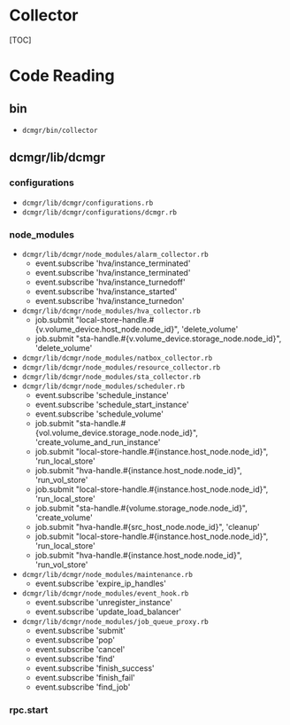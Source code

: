 # Collector

[TOC]

# Code Reading

## bin

+ `dcmgr/bin/collector`

## dcmgr/lib/dcmgr

### configurations

+ `dcmgr/lib/dcmgr/configurations.rb`
+ `dcmgr/lib/dcmgr/configurations/dcmgr.rb`

### node_modules

+ `dcmgr/lib/dcmgr/node_modules/alarm_collector.rb`
   + event.subscribe 'hva/instance_terminated'
   + event.subscribe 'hva/instance_terminated'
   + event.subscribe 'hva/instance_turnedoff'
   + event.subscribe 'hva/instance_started'
   + event.subscribe 'hva/instance_turnedon'
+ `dcmgr/lib/dcmgr/node_modules/hva_collector.rb`
   + job.submit "local-store-handle.#{v.volume_device.host_node.node_id}", 'delete_volume'
   + job.submit "sta-handle.#{v.volume_device.storage_node.node_id}", 'delete_volume'
+ `dcmgr/lib/dcmgr/node_modules/natbox_collector.rb`
+ `dcmgr/lib/dcmgr/node_modules/resource_collector.rb`
+ `dcmgr/lib/dcmgr/node_modules/sta_collector.rb`
+ `dcmgr/lib/dcmgr/node_modules/scheduler.rb`
   + event.subscribe 'schedule_instance'
   + event.subscribe 'schedule_start_instance'
   + event.subscribe 'schedule_volume'
   + job.submit "sta-handle.#{vol.volume_device.storage_node.node_id}", 'create_volume_and_run_instance'
   + job.submit "local-store-handle.#{instance.host_node.node_id}", 'run_local_store'
   + job.submit "hva-handle.#{instance.host_node.node_id}", 'run_vol_store'
   + job.submit "local-store-handle.#{instance.host_node.node_id}", 'run_local_store'
   + job.submit "sta-handle.#{volume.storage_node.node_id}", 'create_volume'
   + job.submit "hva-handle.#{src_host_node.node_id}", 'cleanup'
   + job.submit "local-store-handle.#{instance.host_node.node_id}", 'run_local_store'
   + job.submit "hva-handle.#{instance.host_node.node_id}", 'run_vol_store'
+ `dcmgr/lib/dcmgr/node_modules/maintenance.rb`
   + event.subscribe 'expire_ip_handles'
+ `dcmgr/lib/dcmgr/node_modules/event_hook.rb`
   + event.subscribe 'unregister_instance'
   + event.subscribe 'update_load_balancer'
+ `dcmgr/lib/dcmgr/node_modules/job_queue_proxy.rb`
   + event.subscribe 'submit'
   + event.subscribe 'pop'
   + event.subscribe 'cancel'
   + event.subscribe 'find'
   + event.subscribe 'finish_success'
   + event.subscribe 'finish_fail'
   + event.subscribe 'find_job'

### rpc.start
